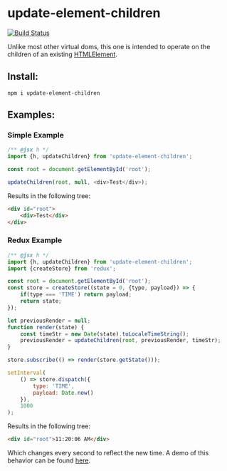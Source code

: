 # update-element-children

[![Build Status](https://travis-ci.org/download13/update-element-children.svg?branch=master)](https://travis-ci.org/download13/update-element-children)

Unlike most other virtual doms, this one is intended to operate on the children of an existing [HTMLElement](https://developer.mozilla.org/en-US/docs/Web/API/HTMLElement).

## Install:

```
npm i update-element-children
```

## Examples:

### Simple Example

```javascript
/** @jsx h */
import {h, updateChildren} from 'update-element-children';

const root = document.getElementById('root');

updateChildren(root, null, <div>Test</div>);
```

Results in the following tree:

```html
<div id="root">
	<div>Test</div>
</div>
```

### Redux Example

```javascript
/** @jsx h */
import {h, updateChildren} from 'update-element-children';
import {createStore} from 'redux';

const root = document.getElementById('root');
const store = createStore((state = 0, {type, payload}) => {
	if(type === 'TIME') return payload;
	return state;
});

let previousRender = null;
function render(state) {
	const timeStr = new Date(state).toLocaleTimeString();
	previousRender = updateChildren(root, previousRender, timeStr);
}

store.subscribe(() => render(store.getState()));

setInterval(
	() => store.dispatch({
		type: 'TIME',
		payload: Date.now()
	}),
	1000
);
```

Results in the following tree:

```html
<div id="root">11:20:06 AM</div>
```

Which changes every second to reflect the new time. A demo of this behavior can be found [here](https://download13.github.io/update-element-children/example/index.html).
